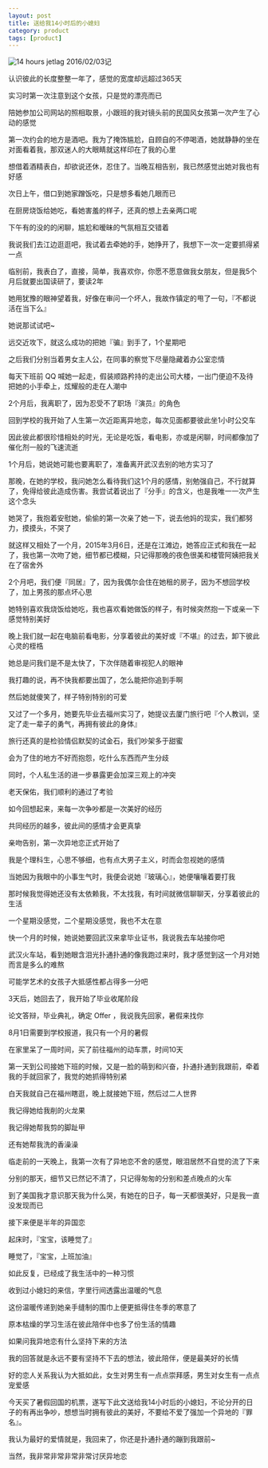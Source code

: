 ```yaml
---
layout: post
title: 送给我14小时后的小媳妇
category: product
tags: [product]
---
```


![14 hours jetlag](http://7xoj81.com1.z0.glb.clouddn.com/2016-02-04-01.png)
2016/02/03记

认识彼此的长度整整一年了，感觉的宽度却远超过365天

实习时第一次注意到这个女孩，只是觉的漂亮而已

陪她参加公司网站的照相取景，小跟班的我对镜头前的民国风女孩第一次产生了心动的感觉

第一次约会的地方是酒吧。我为了掩饰尴尬，自顾自的不停喝酒，她就静静的坐在对面看着我，那双迷人的大眼睛就这样印在了我的心里

想借着酒精表白，却欲说还休，忍住了。当晚互相告别，我已然感觉出她对我也有好感

次日上午，借口到她家蹭饭吃，只是想多看她几眼而已

在厨房烧饭给她吃，看她害羞的样子，还真的想上去亲两口呢

下午有的没的的闲聊，尴尬和暧昧的气氛相互交错着

我说我们去江边逛逛吧，我试着去牵她的手，她挣开了，我想下一次一定要抓得紧一点

临别前，我表白了，直接，简单，我喜欢你，你愿不愿意做我女朋友，但是我5个月后就要出国读研了，要读2年

她用犹豫的眼神望着我，好像在审问一个坏人，我故作镇定的甩了一句，『不都说活在当下么』

她说那试试吧~

远交近攻下，就这么成功的把她『骗』到手了，1个星期吧

之后我们分别当着男女主人公，在同事的察觉下尽量隐藏着办公室恋情

每天下班前 QQ 喊她一起走，假装顺路矜持的走出公司大楼，一出门便迫不及待把她的小手牵上，炫耀般的走在人潮中

2个月后，我离职了，因为忍受不了职场『演员』的角色

回到学校的我开始了人生第一次近距离异地恋，每次见面都要彼此坐1小时公交车

因此彼此都很珍惜相处的时光，无论是吃饭，看电影，亦或是闲聊，时间都像加了催化剂一般的飞速流逝

1个月后，她说她可能也要离职了，准备离开武汉去别的地方实习了

那晚，在她的学校，我问她怎么看待我们这1个月的感情，别勉强自己，不行就算了，免得给彼此造成伤害。我尝试着说出了『分手』的含义，也是我唯一一次产生这个念头

她哭了，我抱着安慰她，偷偷的第一次亲了她一下，说去他妈的现实，我们都努力，摸摸头，不哭了

就这样又相处了一个月，2015年3月6日，还是在江滩边，她答应正式和我在一起了，我也第一次吻了她，细节都已模糊，只记得那晚的夜色很美和楼管阿姨把我关在了宿舍外

2个月吧，我们便『同居』了，因为我偶尔会住在她租的房子，因为不想回学校了，加上男孩的那点坏心思

她特别喜欢我烧饭给她吃，我也喜欢看她做饭的样子，有时候突然抱一下或亲一下感觉特别美好

晚上我们就一起在电脑前看电影，分享着彼此的美好或『不堪』的过去，卸下彼此心灵的桎梏

她总是问我们是不是太快了，下次伴随着审视犯人的眼神

我打趣的说，再不快我都要出国了，怎么能把你追到手啊

然后她就傻笑了，样子特别特别的可爱

又过了一个多月，她要先毕业去福州实习了，她提议去厦门旅行吧『个人教训，坚定了走一辈子的勇气，再拥有彼此的身体』

旅行还真的是检验情侣默契的试金石，我们吵架多于甜蜜

会为了住的地方不好而抱怨，吃什么东西而产生分歧

同时，个人私生活的进一步暴露更会加深三观上的冲突

老天保佑，我们顺利的通过了考验

如今回想起来，来每一次争吵都是一次美好的经历

共同经历的越多，彼此间的感情才会更真挚

亲吻告别，第一次异地恋正式开始了

我是个理科生，心思不够细，也有点大男子主义，时而会忽视她的感情

当她因为我眼中的小事生气时，我便会说她『玻璃心』，她便嚷嚷着要打我

那时候我觉得她还没有太依赖我，不太找我，有时间就微信聊聊天，分享着彼此的生活

一个星期没感觉，二个星期没感觉，我也不太在意

快一个月的时候，她说她要回武汉来拿毕业证书，我说我去车站接你吧

武汉火车站，看到她眼含泪光扑通扑通的像我跑过来时，我才感觉到这一个月对她而言是多么的难熬

可能学艺术的女孩子大抵感性都占得多一分吧

3天后，她回去了，我开始了毕业收尾阶段

论文答辩，毕业典礼，确定 Offer ，我说我先回家，暑假来找你

8月1日需要到学校报道，我只有一个月的暑假

在家里呆了一周时间，买了前往福州的动车票，时间10天

第一天到公司接她下班的时候，又是一脸的萌到和兴奋，扑通扑通到我跟前，牵着我的手就回家了，我觉的她抓得特别紧

白天我就自己在福州瞎逛，晚上就接她下班，然后过二人世界

我记得她给我削的火龙果

我记得她帮我剪的脚趾甲

还有她帮我洗的香澡澡

临走前的一天晚上，我第一次有了异地恋不舍的感觉，眼泪居然不自觉的流了下来

分别的那天，细节又已然记不清了，只记得匆匆的分别和差点晚点的火车

到了美国我才意识那天我为什么哭，有她在的日子，每一天都很美好，只是我一直没发现而已

接下来便是半年的异国恋

起床时，『宝宝，该睡觉了』

睡觉了，『宝宝，上班加油』

如此反复，已经成了我生活中的一种习惯

收到过小媳妇的来信，字里行间透露出温暖的气息

这份温暖传递到她亲手缝制的围巾上便更抵得住冬季的寒意了

原本枯燥的学习生活在彼此陪伴中也多了份生活的情趣

如果问我异地恋有什么坚持下来的方法

我的回答就是永远不要有坚持不下去的想法，彼此陪伴，便是最美好的长情

好的恋人关系我认为大抵如此，女生对男生有一点点崇拜感，男生对女生有一点点宠爱感

今天买了暑假回国的机票，遂写下此文送给我14小时后的小媳妇，不论分开的日子的有再出争吵，想想当时拥有彼此的美好，不要给不爱了强加一个异地的『罪名』。

我认为最好的爱情就是，我回来了，你还是扑通扑通的蹦到我跟前~

当然，我非常非常非常非常讨厌异地恋